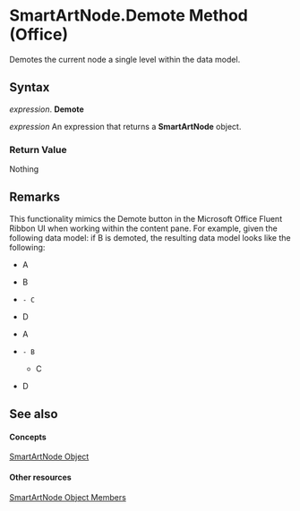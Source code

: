 
# SmartArtNode.Demote Method (Office)

Demotes the current node a single level within the data model.


## Syntax

 _expression_. **Demote**

 _expression_ An expression that returns a **SmartArtNode** object.


### Return Value

Nothing


## Remarks

This functionality mimics the Demote button in the Microsoft Office Fluent Ribbon UI when working within the content pane. For example, given the following data model: if B is demoted, the resulting data model looks like the following: 


- A
    
- B
    
- 
      - C
    
- D
    

- A
    
- 
      - B
    
  - C
    
- D
    

## See also


#### Concepts


[SmartArtNode Object](3987d02d-beb1-8ce0-acbb-3fc0a05b2341.md)
#### Other resources


[SmartArtNode Object Members](8472d586-87ed-2dd7-054b-e821f1738e3c.md)
